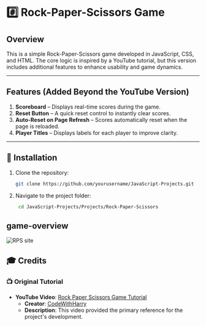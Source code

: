# #️⃣ Rock-Paper-Scissors Game  

  


##  Overview
This is a simple Rock-Paper-Scissors game developed in JavaScript, CSS, and HTML. The core logic is inspired by a YouTube tutorial, but this version includes additional features to enhance usability and game dynamics.

---

##  Features (Added Beyond the YouTube Version)

1. **Scoreboard** – Displays real-time scores during the game.  
2. **Reset Button** – A quick reset control to instantly clear scores.  
3. **Auto-Reset on Page Refresh** – Scores automatically reset when the page is reloaded.  
4. **Player Titles** – Displays labels for each player to improve clarity.
---

## 🚀 Installation

1. Clone the repository:
   ```bash
   git clone https://github.com/yourusername/JavaScript-Projects.git
2. Navigate to the project folder:
   ```bash
    cd JavaScript-Projects/Projects/Rock-Paper-Scissors

## game-overview  
![RPS site](https://github.com/user-attachments/assets/3014a771-6b90-4cb4-9cf5-e45d5c0c206d)   

## 🎓 Credits

### 📺 Original Tutorial

- **YouTube Video**: [Rock Paper Scissors Game Tutorial](https://youtu.be/RC7NbjwP3QA?si=gxtROgI6FvNb0rs8)
  - **Creator**: [CodeWithHarry](https://www.youtube.com/@CodingLabYT)
  - **Description**: This video provided the primary reference for the project's development.

